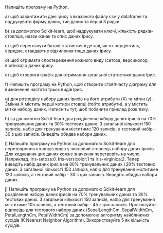 Напишіть програму на Python, 

a) щоб завантажити дані ірису з вказаного файлу csv у dataframe та надрукувати форму даних, тип даних та перші 3 рядки.

b) за допомогою Scikit-learn, щоб надрукувати ключі, кількість рядків-стовпців, назви ознак та опис даних Ірису.

c) щоб переглянути базові статистичні деталі, як-от перцентиль, середнє, стандартне відхилення тощо даних ірису.

d) щоб отримати спостереження кожного виду (сетоза, версиколор, віргініка) з даних ірису.

e) щоб створити графік для отримання загальної статистики даних Ірис.

f) Напишіть програму на Python, щоб створити стовпчасту діаграму для визначення частоти трьох видів Ірис.

g) для розподілу набору даних ірисів на його атрибути (X) та мітки (y). Змінна X містить перші чотири стовпці (тобто атрибути), а y містить мітки набору даних. Натисніть тут, щоб побачити приклад розв'язку.

h) за допомогою Scikit-learn для розділення набору даних ірисів на 70% тренувальних даних та 30% тестових даних. З загальної кількості 150 записів, набір для тренування міститиме 120 записів, а тестовий набір - 30 з цих записів. Виведіть обидва набори даних.

i) Напишіть програму на Python за допомогою Scikit-learn для перетворення стовпців видів у числовий стовпець набору даних ірисів. Для кодування цих даних кожне значення перетворіть на число. Наприклад, Iris-setosa:0, Iris-versicolor:1 та Iris-virginica:2. Тепер виведіть набір даних ірисів на 80% тренувальних даних і 20% тестових даних. З загальної кількості 150 записів, набір для тренування міститиме 120 записів, а тестовий набір - 30 з цих записів. Виведіть обидва набори даних.

j) Напишіть програму на Python за допомогою Scikit-learn для розділення набору даних ірисів на 70% тренувальних даних та 30% тестових даних. З загальної кількості 150 записів, набір для тренування міститиме 105 записів, а тестовий набір - 45 з цих записів. Прогнозуйте відповідь для тестового набору даних (SepalLengthCm, SepalWidthCm, PetalLengthCm, PetalWidthCm) за допомогою алгоритму найближчих сусідів (K Nearest Neighbor Algorithm). Використовуйте 5 як кількість сусідів.
